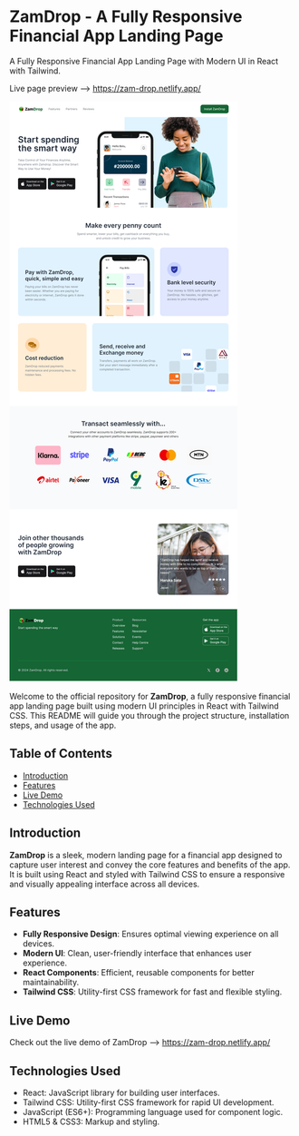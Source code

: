 # ZamDrop - A Fully Responsive Financial App Landing Page

A Fully Responsive Financial App Landing Page with Modern UI in React with Tailwind.

Live page preview --> https://zam-drop.netlify.app/

![Landing page Preview](https://github.com/akaman198/zam-drop/blob/master/src/assets/ZamDrop%20Full%20Page.png)


Welcome to the official repository for **ZamDrop**, a fully responsive financial app landing page built using modern UI principles in React with Tailwind CSS. This README will guide you through the project structure, installation steps, and usage of the app.

## Table of Contents

- [Introduction](#introduction)
- [Features](#features)
- [Live Demo](#live-demo)
- [Technologies Used](#technologies-used)

## Introduction

**ZamDrop** is a sleek, modern landing page for a financial app designed to capture user interest and convey the core features and benefits of the app. It is built using React and styled with Tailwind CSS to ensure a responsive and visually appealing interface across all devices.

## Features

- **Fully Responsive Design**: Ensures optimal viewing experience on all devices.
- **Modern UI**: Clean, user-friendly interface that enhances user experience.
- **React Components**: Efficient, reusable components for better maintainability.
- **Tailwind CSS**: Utility-first CSS framework for fast and flexible styling.

## Live Demo

Check out the live demo of ZamDrop --> https://zam-drop.netlify.app/

## Technologies Used
- React: JavaScript library for building user interfaces.
- Tailwind CSS: Utility-first CSS framework for rapid UI development.
- JavaScript (ES6+): Programming language used for component logic.
- HTML5 & CSS3: Markup and styling.
